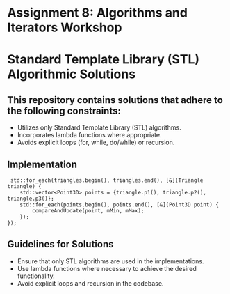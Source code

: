 ﻿# Assignment 8: Algorithms and Iterators Workshop #
# Standard Template Library (STL) Algorithmic Solutions #
## This repository contains solutions that adhere to the following constraints: ##
* Utilizes only Standard Template Library (STL) algorithms.
* Incorporates lambda functions where appropriate.
* Avoids explicit loops (for, while, do/while) or recursion.

## Implementation ##
```
 std::for_each(triangles.begin(), triangles.end(), [&](Triangle triangle) {
    std::vector<Point3D> points = {triangle.p1(), triangle.p2(), triangle.p3()};
    std::for_each(points.begin(), points.end(), [&](Point3D point) {
        compareAndUpdate(point, mMin, mMax);
    });
}); 
```

## Guidelines for Solutions ##
* Ensure that only STL algorithms are used in the implementations.
* Use lambda functions where necessary to achieve the desired functionality.
* Avoid explicit loops and recursion in the codebase.
